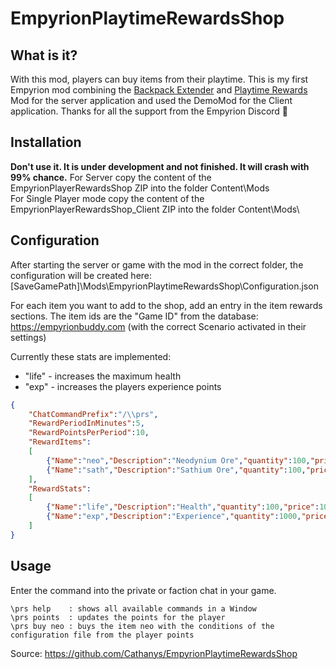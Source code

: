 # EmpyrionPlaytimeRewardsShop

## What is it?
With this mod, players can buy items from their playtime.
This is my first Empyrion mod combining the [Backpack Extender](https://github.com/GitHub-TC/EmpyrionBackpackExtender) and [Playtime Rewards](https://github.com/GitHub-TC/EmpyrionPlaytimeRewards) Mod for the server application and used the DemoMod for the Client application.
Thanks for all the support from the Empyrion Discord 💜

## Installation

**Don't use it. It is under development and not finished. It will crash with 99% chance.**
For Server copy the content of the EmpyrionPlayerRewardsShop ZIP into the folder Content\Mods\
For Single Player mode copy the content of the EmpyrionPlayerRewardsShop_Client ZIP into the folder Content\Mods\

## Configuration
After starting the server or game with the mod in the correct folder, the configuration will be created here:
\[SaveGamePath\]\\Mods\\EmpyrionPlaytimeRewardsShop\\Configuration.json

For each item you want to add to the shop, add an entry in the item rewards sections.
The item ids are the "Game ID" from the database: https://empyrionbuddy.com (with the correct Scenario activated in their settings)

Currently these stats are implemented:
- "life" - increases the maximum health
- "exp" - increases the players experience points

```json
{
	"ChatCommandPrefix":"/\\prs",
	"RewardPeriodInMinutes":5,
	"RewardPointsPerPeriod":10,
	"RewardItems":
	[
		{"Name":"neo","Description":"Neodynium Ore","quantity":100,"price":100,"itemId":4300},
		{"Name":"sath","Description":"Sathium Ore","quantity":100,"price":100,"itemId":4332}
	],
	"RewardStats":
	[
		{"Name":"life","Description":"Health","quantity":100,"price":100,"maxStat":2000},
		{"Name":"exp","Description":"Experience","quantity":1000,"price":100,"maxStat":500000}
	]
}
```



## Usage
Enter the command into the private or faction chat in your game.

```
\prs help    : shows all available commands in a Window
\prs points  : updates the points for the player
\prs buy neo : buys the item neo with the conditions of the configuration file from the player points
```
Source: https://github.com/Cathanys/EmpyrionPlaytimeRewardsShop
